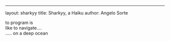 ----
layout: sharkyy
title: Sharkyy, a Haiku
author: Angelo Sorte

to program is<br>
like to navigate.... <br>
..... on a deep ocean <br>